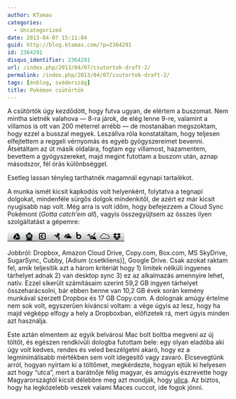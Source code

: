 ```yaml
---
author: KTamas
categories:
  - Uncategorized
date: 2013-04-07 15:11:04
guid: http://blog.ktamas.com/?p=2364291
id: 2364291
disqus_identifier: 2364291
url: /index.php/2013/04/07/csutortok-draft-2/
permalink: /index.php/2013/04/07/csutortok-draft-2/
tags: [énblog, svédország]
title: Pokémon csütörtök
---
```


A csütörtök úgy kezdődött, hogy futva ugyan, de elértem a buszomat. Nem mintha sietnék valahova &#8212; 8-ra járok, de elég lenne 9-re, valamint a villamos is ott van 200 méterrel arrébb &#8212; de mostanában megszoktam, hogy ezzel a busszal megyek. Leszállva róla konstatáltam, hogy teljesen elfejtettem a reggeli vérnyomás és egyéb gyógyszereimet bevenni. Átsétáltam az út másik oldalára, fogtam egy villamost, hazamentem, bevettem a gyógyszereket, majd megint futottam a buszom után, aznap másodszor, fél órás különbséggel.

Esetleg lassan tényleg tarthatnék magamnál egynapi tartalékot.

A munka ismét kicsit kapkodós volt helyenként, folytatva a tegnapi dolgokat, mindenféle sürgős dolgok mindenkitől, de azért ez már kicsit nyugisabb nap volt. Még arra is volt időm, hogy befejezzem a Cloud Sync Pokémont (_Gotta catch&#8217;em all_), vagyis összegyűjtsem az összes ilyen szolgáltatást a gépemre:

[<img src="/wp-content/uploads/2013/04/da.png" alt="clouds" width="263" height="22" class="aligncenter size-full wp-image-2364292" />](/wp-content/uploads/2013/04/da.png)
  
Jobbról: Dropbox, Amazon Cloud Drive, Copy.com, Box.com, MS SkyDrive, SugarSync, Cubby, [Adium (csetkliens)], Google Drive. Csak azokat raktam fel, amik teljesítik azt a három kritériát hogy 1) limitek nélküli ingyenes tárhelyet adnak 2) van desktop sync 3) ez az alkalmazás amennyire lehet, natív. Ezzel sikerült számításaim szerint 59,2 GB ingyen tárhelyet összeharácsolni, bár ebben benne van 10,2 GB évek során kemény munkával szerzett Dropbox és 17 GB Copy.com. A dolognak amúgy értelme nem sok volt, egyszerűen kiváncsi voltam: a vége úgyis az lesz, hogy ha majd végképp elfogy a hely a Dropboxban, előfizetek rá, mert úgyis minden azt használja.

Este aztán elmentem az egyik belvárosi Mac bolt boltba megveni az új töltőt, és egészen rendkívüli dologba futottam bele: egy olyan eladóba aki úgy volt kedves, rendes és veled beszélgetni akaró, hogy ez a legminimálisabb mértékben sem volt idegesítő vagy zavaró. Elcsevegtünk arról, hogyan nyírtam ki a töltőmet, megkérdezte, hogyan ejtük ki helyesen azt hogy &#8220;utca&#8221;, mert a barátnője félig magyar, és amúgyis észrevette hogy Magyarországtól kicsit délebbre meg azt mondják, hogy [ulica](http://en.wiktionary.org/wiki/ulica). Az biztos, hogy ha legközelebb veszek valami Maces cuccot, ide fogok jönni.
